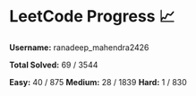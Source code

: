 # LeetCode Progress 📈
**Username:** ranadeep_mahendra2426

**Total Solved:** 69 / 3544

**Easy:** 40 / 875
**Medium:** 28 / 1839
**Hard:** 1 / 830
